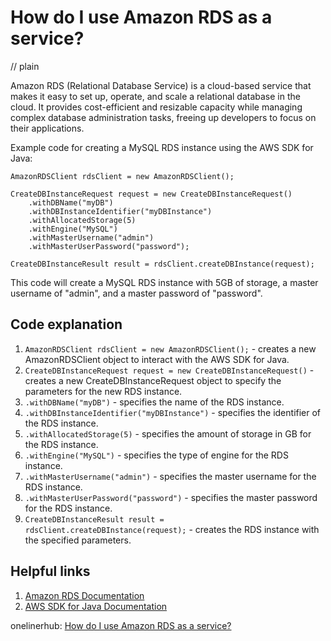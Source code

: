 # How do I use Amazon RDS as a service?
// plain

Amazon RDS (Relational Database Service) is a cloud-based service that makes it easy to set up, operate, and scale a relational database in the cloud. It provides cost-efficient and resizable capacity while managing complex database administration tasks, freeing up developers to focus on their applications.

Example code for creating a MySQL RDS instance using the AWS SDK for Java:
```
AmazonRDSClient rdsClient = new AmazonRDSClient();

CreateDBInstanceRequest request = new CreateDBInstanceRequest()
    .withDBName("myDB")
    .withDBInstanceIdentifier("myDBInstance")
    .withAllocatedStorage(5)
    .withEngine("MySQL")
    .withMasterUsername("admin")
    .withMasterUserPassword("password");

CreateDBInstanceResult result = rdsClient.createDBInstance(request);
```

This code will create a MySQL RDS instance with 5GB of storage, a master username of "admin", and a master password of "password".

## Code explanation

1. `AmazonRDSClient rdsClient = new AmazonRDSClient();` - creates a new AmazonRDSClient object to interact with the AWS SDK for Java.
2. `CreateDBInstanceRequest request = new CreateDBInstanceRequest()` - creates a new CreateDBInstanceRequest object to specify the parameters for the new RDS instance.
3. `.withDBName("myDB")` - specifies the name of the RDS instance.
4. `.withDBInstanceIdentifier("myDBInstance")` - specifies the identifier of the RDS instance.
5. `.withAllocatedStorage(5)` - specifies the amount of storage in GB for the RDS instance.
6. `.withEngine("MySQL")` - specifies the type of engine for the RDS instance.
7. `.withMasterUsername("admin")` - specifies the master username for the RDS instance.
8. `.withMasterUserPassword("password")` - specifies the master password for the RDS instance.
9. `CreateDBInstanceResult result = rdsClient.createDBInstance(request);` - creates the RDS instance with the specified parameters.

## Helpful links
1. [Amazon RDS Documentation](https://docs.aws.amazon.com/AmazonRDS/latest/UserGuide/Welcome.html)
2. [AWS SDK for Java Documentation](https://docs.aws.amazon.com/sdk-for-java/v1/developer-guide/welcome.html)

onelinerhub: [How do I use Amazon RDS as a service?](https://onelinerhub.com/amazon-redshift/how-do-i-use-amazon-rds-as-a-service)